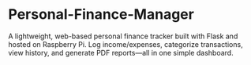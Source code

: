 # Personal-Finance-Manager
A lightweight, web-based personal finance tracker built with Flask and hosted on Raspberry Pi. Log income/expenses, categorize transactions, view history, and generate PDF reports—all in one simple dashboard.
